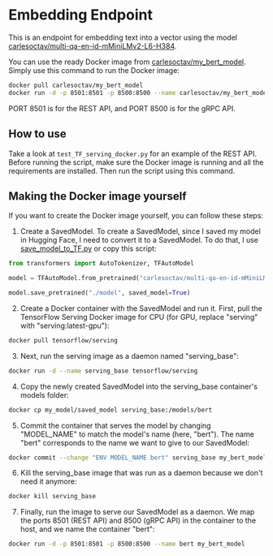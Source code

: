 # Embedding Endpoint

This is an endpoint for embedding text into a vector using the model [carlesoctav/multi-qa-en-id-mMiniLMv2-L6-H384](https://huggingface.co/carlesoctav/multi-qa-en-id-mMiniLMv2-L6-H384).

You can use the ready Docker image from [carlesoctav/my_bert_model](https://hub.docker.com/repository/docker/carlesoctav/my_bert_model). Simply use this command to run the Docker image:

```bash
docker pull carlesoctav/my_bert_model
docker run -d -p 8501:8501 -p 8500:8500 --name carlesoctav/my_bert_model
```

PORT 8501 is for the REST API, and PORT 8500 is for the gRPC API.

## How to use
Take a look at `test_TF_serving_docker.py` for an example of the REST API. Before running the script, make sure the Docker image is running and all the requirements are installed. Then run the script using this command.

## Making the Docker image yourself
If you want to create the Docker image yourself, you can follow these steps:

1. Create a SavedModel. To create a SavedModel, since I saved my model in Hugging Face, I need to convert it to a SavedModel. To do that, I use [save_model_to_TF.py](save_model_to_TF.py) or copy this script:

```python
from transformers import AutoTokenizer, TFAutoModel

model = TFAutoModel.from_pretrained("carlesoctav/multi-qa-en-id-mMiniLMv2-L6-H384")

model.save_pretrained("./model", saved_model=True)
```

2. Create a Docker container with the SavedModel and run it. First, pull the TensorFlow Serving Docker image for CPU (for GPU, replace "serving" with "serving:latest-gpu"):

```bash
docker pull tensorflow/serving
```

3. Next, run the serving image as a daemon named "serving_base":

```bash
docker run -d --name serving_base tensorflow/serving
```

4. Copy the newly created SavedModel into the serving_base container's models folder:

```bash
docker cp my_model/saved_model serving_base:/models/bert
```

5. Commit the container that serves the model by changing "MODEL_NAME" to match the model's name (here, "bert"). The name "bert" corresponds to the name we want to give to our SavedModel:

```bash
docker commit --change "ENV MODEL_NAME bert" serving_base my_bert_model
```

6. Kill the serving_base image that was run as a daemon because we don't need it anymore:

```bash
docker kill serving_base
```

7. Finally, run the image to serve our SavedModel as a daemon. We map the ports 8501 (REST API) and 8500 (gRPC API) in the container to the host, and we name the container "bert":

```bash
docker run -d -p 8501:8501 -p 8500:8500 --name bert my_bert_model
```
